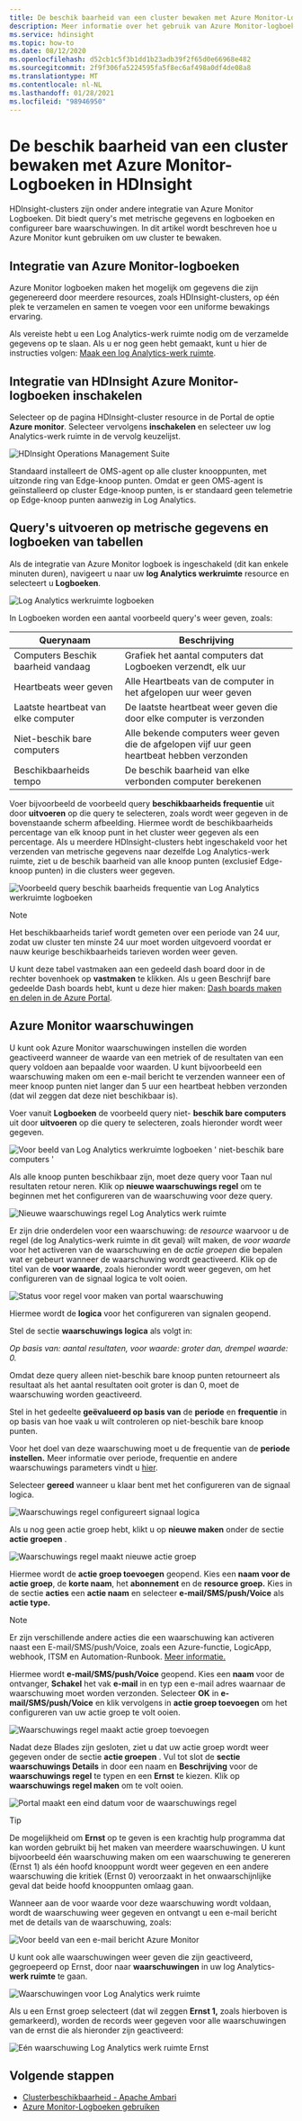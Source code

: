 ```yaml
---
title: De beschik baarheid van een cluster bewaken met Azure Monitor-Logboeken in HDInsight
description: Meer informatie over het gebruik van Azure Monitor-logboeken voor het bewaken van de cluster status en beschik baarheid.
ms.service: hdinsight
ms.topic: how-to
ms.date: 08/12/2020
ms.openlocfilehash: d52cb1c5f3b1dd1b23adb39f2f65d0e66968e482
ms.sourcegitcommit: 2f9f306fa5224595fa5f8ec6af498a0df4de08a8
ms.translationtype: MT
ms.contentlocale: nl-NL
ms.lasthandoff: 01/28/2021
ms.locfileid: "98946950"
---
```

# <a name="how-to-monitor-cluster-availability-with-azure-monitor-logs-in-hdinsight"></a>De beschik baarheid van een cluster bewaken met Azure Monitor-Logboeken in HDInsight

HDInsight-clusters zijn onder andere integratie van Azure Monitor Logboeken. Dit biedt query's met metrische gegevens en logboeken en configureer bare waarschuwingen. In dit artikel wordt beschreven hoe u Azure Monitor kunt gebruiken om uw cluster te bewaken.

## <a name="azure-monitor-logs-integration"></a>Integratie van Azure Monitor-logboeken

Azure Monitor logboeken maken het mogelijk om gegevens die zijn gegenereerd door meerdere resources, zoals HDInsight-clusters, op één plek te verzamelen en samen te voegen voor een uniforme bewakings ervaring.

Als vereiste hebt u een Log Analytics-werk ruimte nodig om de verzamelde gegevens op te slaan. Als u er nog geen hebt gemaakt, kunt u hier de instructies volgen: [Maak een log Analytics-werk ruimte](../azure-monitor/learn/quick-create-workspace.md).

## <a name="enable-hdinsight-azure-monitor-logs-integration"></a>Integratie van HDInsight Azure Monitor-logboeken inschakelen

Selecteer op de pagina HDInsight-cluster resource in de Portal de optie **Azure monitor**. Selecteer vervolgens **inschakelen** en selecteer uw log Analytics-werk ruimte in de vervolg keuzelijst.

![HDInsight Operations Management Suite](media/cluster-availability-monitor-logs/azure-portal-monitoring.png)

Standaard installeert de OMS-agent op alle cluster knooppunten, met uitzonde ring van Edge-knoop punten. Omdat er geen OMS-agent is geïnstalleerd op cluster Edge-knoop punten, is er standaard geen telemetrie op Edge-knoop punten aanwezig in Log Analytics.

## <a name="query-metrics-and-logs-tables"></a>Query's uitvoeren op metrische gegevens en logboeken van tabellen

Als de integratie van Azure Monitor logboek is ingeschakeld (dit kan enkele minuten duren), navigeert u naar uw **log Analytics werkruimte** resource en selecteert u **Logboeken**.

![Log Analytics werkruimte logboeken](media/cluster-availability-monitor-logs/hdinsight-portal-logs.png)

In Logboeken worden een aantal voorbeeld query's weer geven, zoals:

| Querynaam                      | Beschrijving                                                               |
|---------------------------------|---------------------------------------------------------------------------|
| Computers Beschik baarheid vandaag    | Grafiek het aantal computers dat Logboeken verzendt, elk uur                     |
| Heartbeats weer geven                 | Alle Heartbeats van de computer in het afgelopen uur weer geven                           |
| Laatste heartbeat van elke computer | De laatste heartbeat weer geven die door elke computer is verzonden                             |
| Niet-beschik bare computers           | Alle bekende computers weer geven die de afgelopen vijf uur geen heartbeat hebben verzonden |
| Beschikbaarheids tempo               | De beschik baarheid van elke verbonden computer berekenen                |

Voer bijvoorbeeld de voorbeeld query **beschikbaarheids frequentie** uit door **uitvoeren** op die query te selecteren, zoals wordt weer gegeven in de bovenstaande scherm afbeelding. Hiermee wordt de beschikbaarheids percentage van elk knoop punt in het cluster weer gegeven als een percentage. Als u meerdere HDInsight-clusters hebt ingeschakeld voor het verzenden van metrische gegevens naar dezelfde Log Analytics-werk ruimte, ziet u de beschik baarheid van alle knoop punten (exclusief Edge-knoop punten) in die clusters weer gegeven.

![Voorbeeld query beschik baarheids frequentie van Log Analytics werkruimte logboeken](media/cluster-availability-monitor-logs/portal-availability-rate.png)

> [!NOTE]  
> Het beschikbaarheids tarief wordt gemeten over een periode van 24 uur, zodat uw cluster ten minste 24 uur moet worden uitgevoerd voordat er nauw keurige beschikbaarheids tarieven worden weer geven.

U kunt deze tabel vastmaken aan een gedeeld dash board door in de rechter bovenhoek op **vastmaken** te klikken. Als u geen Beschrijf bare gedeelde Dash boards hebt, kunt u deze hier maken: [Dash boards maken en delen in de Azure Portal](../azure-portal/azure-portal-dashboards.md#publish-and-share-a-dashboard).

## <a name="azure-monitor-alerts"></a>Azure Monitor waarschuwingen

U kunt ook Azure Monitor waarschuwingen instellen die worden geactiveerd wanneer de waarde van een metriek of de resultaten van een query voldoen aan bepaalde voor waarden. U kunt bijvoorbeeld een waarschuwing maken om een e-mail bericht te verzenden wanneer een of meer knoop punten niet langer dan 5 uur een heartbeat hebben verzonden (dat wil zeggen dat deze niet beschikbaar is).

Voer vanuit **Logboeken** de voorbeeld query niet- **beschik bare computers** uit door **uitvoeren** op die query te selecteren, zoals hieronder wordt weer gegeven.

![Voor beeld van Log Analytics werkruimte logboeken ' niet-beschik bare computers '](media/cluster-availability-monitor-logs/portal-unavailable-computers.png)

Als alle knoop punten beschikbaar zijn, moet deze query voor Taan nul resultaten retour neren. Klik op **nieuwe waarschuwings regel** om te beginnen met het configureren van de waarschuwing voor deze query.

![Nieuwe waarschuwings regel Log Analytics werk ruimte](media/cluster-availability-monitor-logs/portal-logs-new-alert-rule.png)

Er zijn drie onderdelen voor een waarschuwing: de *resource* waarvoor u de regel (de log Analytics-werk ruimte in dit geval) wilt maken, de *voor waarde* voor het activeren van de waarschuwing en de *actie groepen* die bepalen wat er gebeurt wanneer de waarschuwing wordt geactiveerd.
Klik op de titel van de **voor waarde**, zoals hieronder wordt weer gegeven, om het configureren van de signaal logica te volt ooien.

![Status voor regel voor maken van portal waarschuwing](media/cluster-availability-monitor-logs/portal-condition-title.png)

Hiermee wordt de **logica** voor het configureren van signalen geopend.

Stel de sectie **waarschuwings logica** als volgt in:

*Op basis van: aantal resultaten, voor waarde: groter dan, drempel waarde: 0.*

Omdat deze query alleen niet-beschik bare knoop punten retourneert als resultaat als het aantal resultaten ooit groter is dan 0, moet de waarschuwing worden geactiveerd.

Stel in het gedeelte **geëvalueerd op basis van** de **periode** en **frequentie** in op basis van hoe vaak u wilt controleren op niet-beschik bare knoop punten.

Voor het doel van deze waarschuwing moet u de frequentie van de **periode instellen.** Meer informatie over periode, frequentie en andere waarschuwings parameters vindt u [hier](../azure-monitor/platform/alerts-unified-log.md#alert-logic-definition).

Selecteer **gereed** wanneer u klaar bent met het configureren van de signaal logica.

![Waarschuwings regel configureert signaal logica](media/cluster-availability-monitor-logs/portal-configure-signal-logic.png)

Als u nog geen actie groep hebt, klikt u op **nieuwe maken** onder de sectie **actie groepen** .

![Waarschuwings regel maakt nieuwe actie groep](media/cluster-availability-monitor-logs/portal-create-new-action-group.png)

Hiermee wordt de **actie groep toevoegen** geopend. Kies een **naam voor de actie groep**, de **korte naam**, het **abonnement** en de **resource groep.** Kies in de sectie **acties** een **actie naam** en selecteer **e-mail/SMS/push/Voice** als **actie type.**

> [!NOTE]
> Er zijn verschillende andere acties die een waarschuwing kan activeren naast een E-mail/SMS/push/Voice, zoals een Azure-functie, LogicApp, webhook, ITSM en Automation-Runbook. [Meer informatie.](../azure-monitor/platform/action-groups.md#action-specific-information)

Hiermee wordt **e-mail/SMS/push/Voice** geopend. Kies een **naam** voor de ontvanger, **Schakel** het vak **e-mail** in en typ een e-mail adres waarnaar de waarschuwing moet worden verzonden. Selecteer **OK** in  **e-mail/SMS/push/Voice** en klik vervolgens in **actie groep toevoegen** om het configureren van uw actie groep te volt ooien.

![Waarschuwings regel maakt actie groep toevoegen](media/cluster-availability-monitor-logs/portal-add-action-group.png)

Nadat deze Blades zijn gesloten, ziet u dat uw actie groep wordt weer gegeven onder de sectie **actie groepen** . Vul tot slot de **sectie waarschuwings Details** in door een naam en **Beschrijving** voor de **waarschuwings regel** te typen en een **Ernst** te kiezen. Klik op **waarschuwings regel maken** om te volt ooien.

![Portal maakt een eind datum voor de waarschuwings regel](media/cluster-availability-monitor-logs/portal-create-alert-rule-finish.png)

> [!TIP]
> De mogelijkheid om **Ernst** op te geven is een krachtig hulp programma dat kan worden gebruikt bij het maken van meerdere waarschuwingen. U kunt bijvoorbeeld één waarschuwing maken om een waarschuwing te genereren (Ernst 1) als één hoofd knooppunt wordt weer gegeven en een andere waarschuwing die kritiek (Ernst 0) veroorzaakt in het onwaarschijnlijke geval dat beide hoofd knooppunten omlaag gaan.

Wanneer aan de voor waarde voor deze waarschuwing wordt voldaan, wordt de waarschuwing weer gegeven en ontvangt u een e-mail bericht met de details van de waarschuwing, zoals:

![Voor beeld van een e-mail bericht Azure Monitor](media/cluster-availability-monitor-logs/portal-oms-alert-email.png)

U kunt ook alle waarschuwingen weer geven die zijn geactiveerd, gegroepeerd op Ernst, door naar **waarschuwingen** in uw log Analytics- **werk ruimte** te gaan.

![Waarschuwingen voor Log Analytics werk ruimte](media/cluster-availability-monitor-logs/hdi-portal-oms-alerts.png)

Als u een Ernst groep selecteert (dat wil zeggen **Ernst 1,** zoals hierboven is gemarkeerd), worden de records weer gegeven voor alle waarschuwingen van de ernst die als hieronder zijn geactiveerd:

![Eén waarschuwing Log Analytics werk ruimte Ernst](media/cluster-availability-monitor-logs/portal-oms-alerts-sev1.png)

## <a name="next-steps"></a>Volgende stappen

* [Clusterbeschikbaarheid - Apache Ambari](./hdinsight-cluster-availability.md)
* [Azure Monitor-Logboeken gebruiken](hdinsight-hadoop-oms-log-analytics-tutorial.md)
